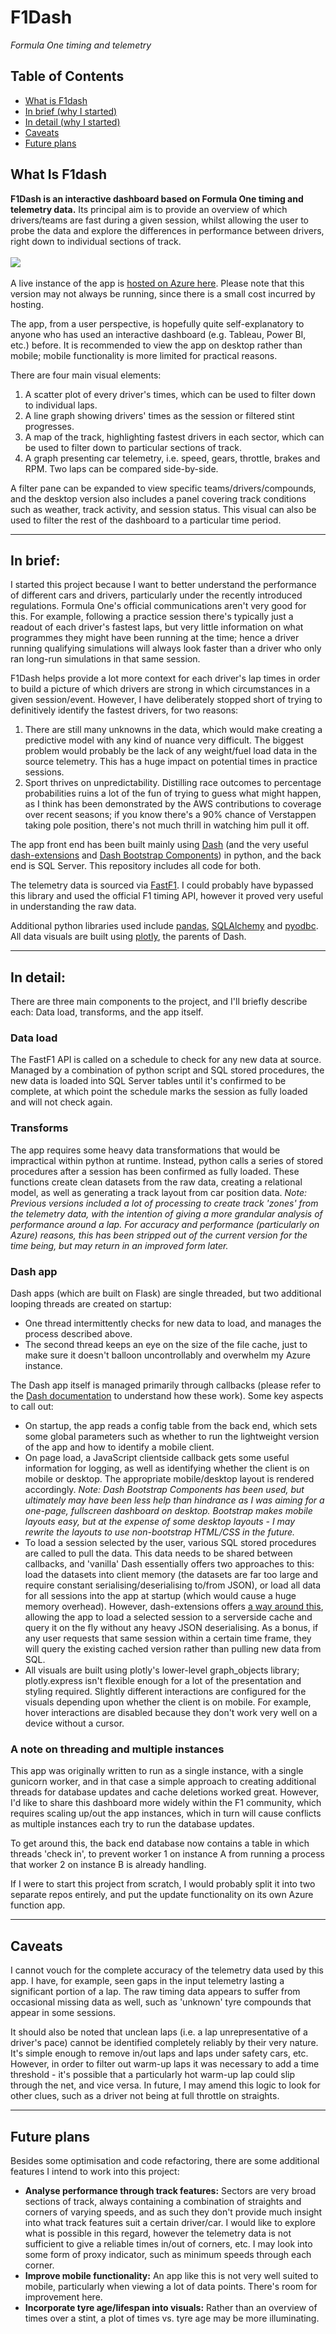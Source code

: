 # F1Dash

*Formula One timing and telemetry*

## Table of Contents

- [What is F1dash](#what-is-f1dash)
- [In brief (why I started)](#in-brief)
- [In detail (why I started)](#in-detail)
- [Caveats](#caveats)
- [Future plans](#future-plans)

## What Is F1dash
**F1Dash is an interactive dashboard based on Formula One timing and telemetry data.** Its principal aim is to provide an overview of which drivers/teams are fast during a given session, whilst allowing the user to probe the data and explore the differences in performance between drivers, right down to individual sections of track.
\
\
<img src="./assets/screenshot.png">
\
\
A live instance of the app is [hosted on Azure here](https://f1dash.azurewebsites.net/). Please note that this version may not always be running, since there is a small cost incurred by hosting.

The app, from a user perspective, is hopefully quite self-explanatory to anyone who has used an interactive dashboard (e.g. Tableau, Power BI, etc.) before. It is recommended to view the app on desktop rather than mobile; mobile functionality is more limited for practical reasons.

There are four main visual elements:

1. A scatter plot of every driver's times, which can be used to filter down to individual laps.
2. A line graph showing drivers' times as the session or filtered stint progresses.
3. A map of the track, highlighting fastest drivers in each sector, which can be used to filter down to particular sections of track.
4. A graph presenting car telemetry, i.e. speed, gears, throttle, brakes and RPM. Two laps can be compared side-by-side.

A filter pane can be expanded to view specific teams/drivers/compounds, and the desktop version also includes a panel covering track conditions such as weather, track activity, and session status. This visual can also be used to filter the rest of the dashboard to a particular time period.

---

## In brief:

I started this project because I want to better understand the performance of different cars and drivers, particularly under the recently introduced regulations. Formula One's official communications aren't very good for this. For example, following a practice session there's typically just a readout of each driver's fastest laps, but very little information on what programmes they might have been running at the time; hence a driver running qualifying simulations will always look faster than a driver who only ran long-run simulations in that same session.

F1Dash helps provide a lot more context for each driver's lap times in order to build a picture of which drivers are strong in which circumstances in a given session/event. However, I have deliberately stopped short of trying to definitively identify the fastest drivers, for two reasons:
1. There are still many unknowns in the data, which would make creating a predictive model with any kind of nuance very difficult. The biggest problem would probably be the lack of any weight/fuel load data in the source telemetry. This has a huge impact on potential times in practice sessions.
2. Sport thrives on unpredictability. Distilling race outcomes to percentage probabilities ruins a lot of the fun of trying to guess what might happen, as I think has been demonstrated by the AWS contributions to coverage over recent seasons; if you know there's a 90% chance of Verstappen taking pole position, there's not much thrill in watching him pull it off.

The app front end has been built mainly using [Dash](https://dash.plotly.com/introduction) (and the very useful [dash-extensions](https://github.com/thedirtyfew/dash-extensions) and [Dash Bootstrap Components](https://dash-bootstrap-components.opensource.faculty.ai/)) in python, and the back end is SQL Server. This repository includes all code for both.

The telemetry data is sourced via [FastF1](https://github.com/theOehrly/Fast-F1). I could probably have bypassed this library and used the official F1 timing API, however it proved very useful in understanding the raw data.

Additional python libraries used include [pandas](https://pandas.pydata.org/), [SQLAlchemy](https://www.sqlalchemy.org/) and [pyodbc](https://github.com/mkleehammer/pyodbc). All data visuals are built using [plotly](https://plotly.com/python/), the parents of Dash.

---

## In detail:

There are three main components to the project, and I'll briefly describe each: Data load, transforms, and the app itself.

### Data load
The FastF1 API is called on a schedule to check for any new data at source. Managed by a combination of python script and SQL stored procedures, the new data is loaded into SQL Server tables until it's confirmed to be complete, at which point the schedule marks the session as fully loaded and will not check again.

### Transforms
The app requires some heavy data transformations that would be impractical within python at runtime. Instead, python calls a series of stored procedures after a session has been confirmed as fully loaded. These functions create clean datasets from the raw data, creating a relational model, as well as generating a track layout from car position data. *Note: Previous versions included a lot of processing to create track 'zones' from the telemetry data, with the intention of giving a more grandular analysis of performance around a lap. For accuracy and performance (particularly on Azure) reasons, this has been stripped out of the current version for the time being, but may return in an improved form later.*

### Dash app
Dash apps (which are built on Flask) are single threaded, but two additional looping threads are created on startup:
- One thread intermittently checks for new data to load, and manages the process described above.
- The second thread keeps an eye on the size of the file cache, just to make sure it doesn't balloon uncontrollably and overwhelm my Azure instance.

The Dash app itself is managed primarily through callbacks (please refer to the [Dash documentation](https://dash.plotly.com/basic-callbacks) to understand how these work). Some key aspects to call out:
- On startup, the app reads a config table from the back end, which sets some global parameters such as whether to run the lightweight version of the app and how to identify a mobile client.
- On page load, a JavaScript clientside callback gets some useful information for logging, as well as identifying whether the client is on mobile or desktop. The appropriate mobile/desktop layout is rendered accordingly. *Note: Dash Bootstrap Components has been used, but ultimately may have been less help than hindrance as I was aiming for a one-page, fullscreen dashboard on desktop. Bootstrap makes mobile layouts easy, but at the expense of some desktop layouts - I may rewrite the layouts to use non-bootstrap HTML/CSS in the future.*
- To load a session selected by the user, various SQL stored procedures are called to pull the data. This data needs to be shared between callbacks, and 'vanilla' Dash essentially offers two approaches to this: load the datasets into client memory (the datasets are far too large and require constant serialising/deserialising to/from JSON), or load all data for all sessions into the app at startup (which would cause a huge memory overhead). However, dash-extensions offers [a way around this](https://www.dash-extensions.com/transforms/serverside-output-transform), allowing the app to load a selected session to a serverside cache and query it on the fly without any heavy JSON deserialising. As a bonus, if any user requests that same session within a certain time frame, they will query the existing cached version rather than pulling new data from SQL.
- All visuals are built using plotly's lower-level graph_objects library; plotly.express isn't flexible enough for a lot of the presentation and styling required. Slightly different interactions are configured for the visuals depending upon whether the client is on mobile. For example, hover interactions are disabled because they don't work very well on a device without a cursor.



### A note on threading and multiple instances

This app was originally written to run as a single instance, with a single gunicorn worker, and in that case a simple approach to creating additional threads for database updates and cache deletions worked great. However, I'd like to share this dashboard more widely within the F1 community, which requires scaling up/out the app instances, which in turn will cause conflicts as multiple instances each try to run the database updates.

To get around this, the back end database now contains a table in which threads 'check in', to prevent worker 1 on instance A from running a process that worker 2 on instance B is already handling.

If I were to start this project from scratch, I would probably split it into two separate repos entirely, and put the update functionality on its own Azure function app.

---

## Caveats

I cannot vouch for the complete accuracy of the telemetry data used by this app. I have, for example, seen gaps in the input telemetry lasting a significant portion of a lap. The raw timing data appears to suffer from occasional missing data as well, such as 'unknown' tyre compounds that appear in some sessions.

It should also be noted that unclean laps (i.e. a lap unrepresentative of a driver's pace) cannot be identified completely reliably by their very nature. It's simple enough to remove in/out laps and laps under safety cars, etc. However, in order to filter out warm-up laps it was necessary to add a time threshold - it's possible that a particularly hot warm-up lap could slip through the net, and vice versa. In future, I may amend this logic to look for other clues, such as a driver not being at full throttle on straights.

---

## Future plans

Besides some optimisation and code refactoring, there are some additional features I intend to work into this project:

- **Analyse performance through track features:** Sectors are very broad sections of track, always containing a combination of straights and corners of varying speeds, and as such they don't provide much insight into what track features suit a certain driver/car. I would like to explore what is possible in this regard, however the telemetry data is not sufficient to give a reliable times in/out of corners, etc. I may look into some form of proxy indicator, such as minimum speeds through each corner.
- **Improve mobile functionality:** An app like this is not very well suited to mobile, particularly when viewing a lot of data points. There's room for improvement here.
- **Incorporate tyre age/lifespan into visuals:** Rather than an overview of times over a stint, a plot of times vs. tyre age may be more illuminating.
